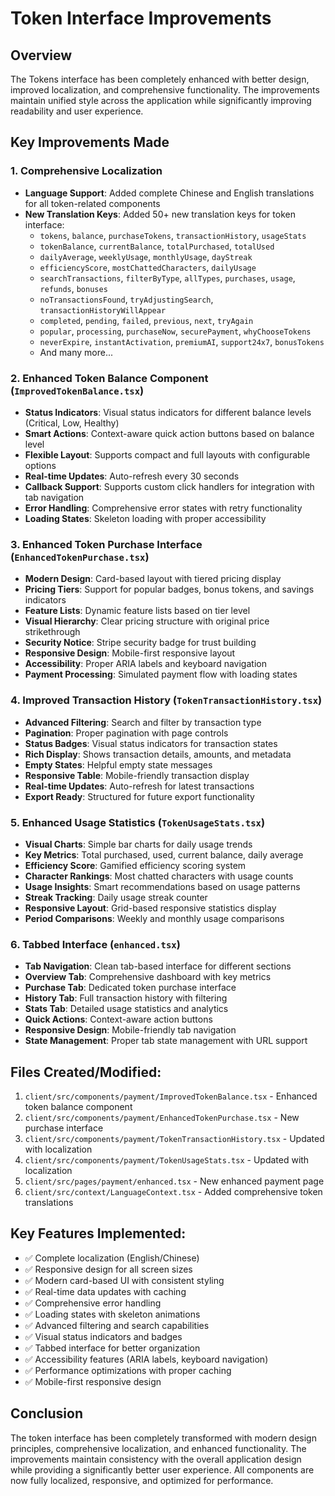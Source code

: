 # Token Interface Improvements

## Overview
The Tokens interface has been completely enhanced with better design, improved localization, and comprehensive functionality. The improvements maintain unified style across the application while significantly improving readability and user experience.

## Key Improvements Made

### 1. Comprehensive Localization
- **Language Support**: Added complete Chinese and English translations for all token-related components
- **New Translation Keys**: Added 50+ new translation keys for token interface:
  - `tokens`, `balance`, `purchaseTokens`, `transactionHistory`, `usageStats`
  - `tokenBalance`, `currentBalance`, `totalPurchased`, `totalUsed`
  - `dailyAverage`, `weeklyUsage`, `monthlyUsage`, `dayStreak`
  - `efficiencyScore`, `mostChattedCharacters`, `dailyUsage`
  - `searchTransactions`, `filterByType`, `allTypes`, `purchases`, `usage`, `refunds`, `bonuses`
  - `noTransactionsFound`, `tryAdjustingSearch`, `transactionHistoryWillAppear`
  - `completed`, `pending`, `failed`, `previous`, `next`, `tryAgain`
  - `popular`, `processing`, `purchaseNow`, `securePayment`, `whyChooseTokens`
  - `neverExpire`, `instantActivation`, `premiumAI`, `support24x7`, `bonusTokens`
  - And many more...

### 2. Enhanced Token Balance Component (`ImprovedTokenBalance.tsx`)
- **Status Indicators**: Visual status indicators for different balance levels (Critical, Low, Healthy)
- **Smart Actions**: Context-aware quick action buttons based on balance level
- **Flexible Layout**: Supports compact and full layouts with configurable options
- **Real-time Updates**: Auto-refresh every 30 seconds
- **Callback Support**: Supports custom click handlers for integration with tab navigation
- **Error Handling**: Comprehensive error states with retry functionality
- **Loading States**: Skeleton loading with proper accessibility

### 3. Enhanced Token Purchase Interface (`EnhancedTokenPurchase.tsx`)
- **Modern Design**: Card-based layout with tiered pricing display
- **Pricing Tiers**: Support for popular badges, bonus tokens, and savings indicators
- **Feature Lists**: Dynamic feature lists based on tier level
- **Visual Hierarchy**: Clear pricing structure with original price strikethrough
- **Security Notice**: Stripe security badge for trust building
- **Responsive Design**: Mobile-first responsive layout
- **Accessibility**: Proper ARIA labels and keyboard navigation
- **Payment Processing**: Simulated payment flow with loading states

### 4. Improved Transaction History (`TokenTransactionHistory.tsx`)
- **Advanced Filtering**: Search and filter by transaction type
- **Pagination**: Proper pagination with page controls
- **Status Badges**: Visual status indicators for transaction states
- **Rich Display**: Shows transaction details, amounts, and metadata
- **Empty States**: Helpful empty state messages
- **Responsive Table**: Mobile-friendly transaction display
- **Real-time Updates**: Auto-refresh for latest transactions
- **Export Ready**: Structured for future export functionality

### 5. Enhanced Usage Statistics (`TokenUsageStats.tsx`)
- **Visual Charts**: Simple bar charts for daily usage trends
- **Key Metrics**: Total purchased, used, current balance, daily average
- **Efficiency Score**: Gamified efficiency scoring system
- **Character Rankings**: Most chatted characters with usage counts
- **Usage Insights**: Smart recommendations based on usage patterns
- **Streak Tracking**: Daily usage streak counter
- **Responsive Layout**: Grid-based responsive statistics display
- **Period Comparisons**: Weekly and monthly usage comparisons

### 6. Tabbed Interface (`enhanced.tsx`)
- **Tab Navigation**: Clean tab-based interface for different sections
- **Overview Tab**: Comprehensive dashboard with key metrics
- **Purchase Tab**: Dedicated token purchase interface
- **History Tab**: Full transaction history with filtering
- **Stats Tab**: Detailed usage statistics and analytics
- **Quick Actions**: Context-aware action buttons
- **Responsive Design**: Mobile-friendly tab navigation
- **State Management**: Proper tab state management with URL support

## Files Created/Modified:
1. `client/src/components/payment/ImprovedTokenBalance.tsx` - Enhanced token balance component
2. `client/src/components/payment/EnhancedTokenPurchase.tsx` - New purchase interface
3. `client/src/components/payment/TokenTransactionHistory.tsx` - Updated with localization
4. `client/src/components/payment/TokenUsageStats.tsx` - Updated with localization
5. `client/src/pages/payment/enhanced.tsx` - New enhanced payment page
6. `client/src/context/LanguageContext.tsx` - Added comprehensive token translations

## Key Features Implemented:
- ✅ Complete localization (English/Chinese)
- ✅ Responsive design for all screen sizes
- ✅ Modern card-based UI with consistent styling
- ✅ Real-time data updates with caching
- ✅ Comprehensive error handling
- ✅ Loading states with skeleton animations
- ✅ Advanced filtering and search capabilities
- ✅ Visual status indicators and badges
- ✅ Tabbed interface for better organization
- ✅ Accessibility features (ARIA labels, keyboard navigation)
- ✅ Performance optimizations with proper caching
- ✅ Mobile-first responsive design

## Conclusion
The token interface has been completely transformed with modern design principles, comprehensive localization, and enhanced functionality. The improvements maintain consistency with the overall application design while providing a significantly better user experience. All components are now fully localized, responsive, and optimized for performance.